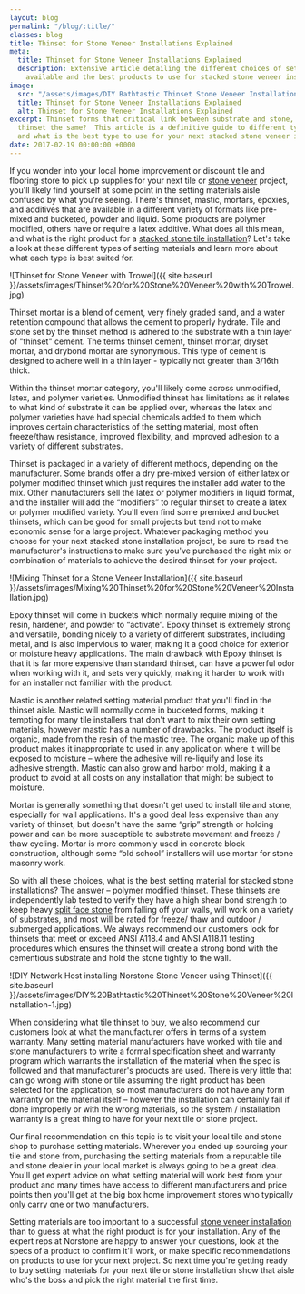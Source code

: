 ```yaml
---
layout: blog
permalink: "/blog/:title/"
classes: blog
title: Thinset for Stone Veneer Installations Explained
meta:
  title: Thinset for Stone Veneer Installations Explained
  description: Extensive article detailing the different choices of setting materials
    available and the best products to use for stacked stone veneer installations.
image:
  src: "/assets/images/DIY Bathtastic Thinset Stone Veneer Installation.jpg"
  title: Thinset for Stone Veneer Installations Explained
  alt: Thinset for Stone Veneer Installations Explained
excerpt: Thinset forms that critical link between substrate and stone, but is all
  thinset the same?  This article is a definitive guide to different types of thinset
  and what is the best type to use for your next stacked stone veneer installation.
date: 2017-02-19 00:00:00 +0000
---
```



If you wonder into your local home improvement or discount tile and flooring store to pick up supplies for your next tile or [stone veneer](https://www.norstoneusa.com/products/stacked-stone-cladding/) project, you'll likely find yourself at some point in the setting materials aisle confused by what you're seeing. There's thinset, mastic, mortars, epoxies, and additives that are available in a different variety of formats like pre-mixed and bucketed, powder and liquid. Some products are polymer modified, others have or require a latex additive. What does all this mean, and what is the right product for a [stacked stone tile installation](https://www.norstoneusa.com/how-to-install-stacked-stone/)? Let's take a look at these different types of setting materials and learn more about what each type is best suited for.

![Thinset for Stone Veneer with Trowel]({{ site.baseurl }}/assets/images/Thinset%20for%20Stone%20Veneer%20with%20Trowel.jpg)

Thinset mortar is a blend of cement, very finely graded sand, and a water retention compound that allows the cement to properly hydrate. Tile and stone set by the thinset method is adhered to the substrate with a thin layer of "thinset" cement. The terms thinset cement, thinset mortar, dryset mortar, and drybond mortar are synonymous. This type of cement is designed to adhere well in a thin layer - typically not greater than 3/16th thick.

Within the thinset mortar category, you'll likely come across unmodified, latex, and polymer varieties. Unmodified thinset has limitations as it relates to what kind of substrate it can be applied over, whereas the latex and polymer varieties have had special chemicals added to them which improves certain characteristics of the setting material, most often freeze/thaw resistance, improved flexibility, and improved adhesion to a variety of different substrates.

Thinset is packaged in a variety of different methods, depending on the manufacturer. Some brands offer a dry pre-mixed version of either latex or polymer modified thinset which just requires the installer add water to the mix. Other manufacturers sell the latex or polymer modifiers in liquid format, and the installer will add the “modifiers” to regular thinset to create a latex or polymer modified variety. You'll even find some premixed and bucket thinsets, which can be good for small projects but tend not to make economic sense for a large project. Whatever packaging method you choose for your next stacked stone installation project, be sure to read the manufacturer's instructions to make sure you've purchased the right mix or combination of materials to achieve the desired thinset for your project.

![Mixing Thinset for a Stone Veneer Installation]({{ site.baseurl }}/assets/images/Mixing%20Thinset%20for%20Stone%20Veneer%20Installation.jpg)

Epoxy thinset will come in buckets which normally require mixing of the resin, hardener, and powder to “activate”. Epoxy thinset is extremely strong and versatile, bonding nicely to a variety of different substrates, including metal, and is also impervious to water, making it a good choice for exterior or moisture heavy applications. The main drawback with Epoxy thinset is that it is far more expensive than standard thinset, can have a powerful odor when working with it, and sets very quickly, making it harder to work with for an installer not familiar with the product.

Mastic is another related setting material product that you'll find in the thinset aisle. Mastic will normally come in bucketed forms, making it tempting for many tile installers that don't want to mix their own setting materials, however mastic has a number of drawbacks. The product itself is organic, made from the resin of the mastic tree. The organic make up of this product makes it inappropriate to used in any application where it will be exposed to moisture – where the adhesive will re-liquify and lose its adhesive strength. Mastic can also grow and harbor mold, making it a product to avoid at all costs on any installation that might be subject to moisture.

Mortar is generally something that doesn't get used to install tile and stone, especially for wall applications. It's a good deal less expensive than any variety of thinset, but doesn't have the same “grip” strength or holding power and can be more susceptible to substrate movement and freeze / thaw cycling. Mortar is more commonly used in concrete block construction, although some “old school” installers will use mortar for stone masonry work.

So with all these choices, what is the best setting material for stacked stone installations? The answer – polymer modified thinset. These thinsets are independently lab tested to verify they have a high shear bond strength to keep heavy [split face stone](/blog/split-face-stone-norstone-industry-series/) from falling off your walls, will work on a variety of substrates, and most will be rated for freeze/ thaw and outdoor / submerged applications. We always recommend our customers look for thinsets that meet or exceed ANSI A118.4 and ANSI A118.11 testing procedures which ensures the thinset will create a strong bond with the cementious substrate and hold the stone tightly to the wall.

![DIY Network Host installing Norstone Stone Veneer using Thinset]({{ site.baseurl }}/assets/images/DIY%20Bathtastic%20Thinset%20Stone%20Veneer%20Installation-1.jpg)

When considering what tile thinset to buy, we also recommend our customers look at what the manufacturer offers in terms of a system warranty. Many setting material manufacturers have worked with tile and stone manufacturers to write a formal specification sheet and warranty program which warrants the installation of the material when the spec is followed and that manufacturer's products are used. There is very little that can go wrong with stone or tile assuming the right product has been selected for the application, so most manufacturers do not have any form warranty on the material itself – however the installation can certainly fail if done improperly or with the wrong materials, so the system / installation warranty is a great thing to have for your next tile or stone project.

Our final recommendation on this topic is to visit your local tile and stone shop to purchase setting materials. Wherever you ended up sourcing your tile and stone from, purchasing the setting materials from a reputable tile and stone dealer in your local market is always going to be a great idea. You'll get expert advice on what setting material will work best from your product and many times have access to different manufacturers and price points then you'll get at the big box home improvement stores who typically only carry one or two manufacturers.

Setting materials are too important to a successful [stone veneer installation](/how-to-install-stacked-stone/) than to guess at what the right product is for your installation. Any of the expert reps at Norstone are happy to answer your questions, look at the specs of a product to confirm it'll work, or make specific recommendations on products to use for your next project. So next time you're getting ready to buy setting materials for your next tile or stone installation show that aisle who's the boss and pick the right material the first time.